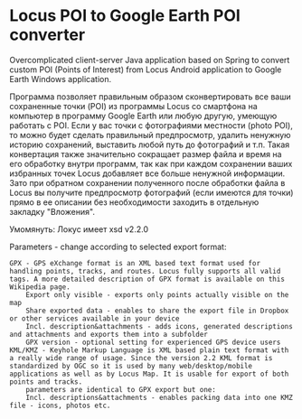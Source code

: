 # Locus POI to Google Earth POI converter
Overcomplicated client-server Java application based on Spring to convert custom POI (Points of Interest) from Locus Android application to Google Earth Windows application.

Программа позволяет правильным образом сконвертировать все ваши сохраненные точки (POI) из программы Locus со смартфона на компьютер в программу Google Earth или любую другую, умеющую работать с POI. Если у вас точки с фотографиями местности (photo POI), то можно будет сделать правильный предпросмотр, удалить ненужную историю сохранений, выставить любой путь до фотографий и т.п.
Такая конвертация также значительно сокращает размер файла и время на его обработку внутри программ, так как при каждом сохранении ваших избранных точек Locus добавляет все больше ненужной информации. Зато при обратном сохранении полученного после обработки файла в Locus вы получите предпросмотр фотографий (если имеются для точки) прямо в ее описании без необходимости заходить в отдельную закладку "Вложения".

Умомянуть: Локус имеет xsd v2.2.0

 Parameters - change according to selected export format:

    GPX - GPS eXchange format is an XML based text format used for handling points, tracks, and routes. Locus fully supports all valid tags. A more detailed description of GPX format is available on this Wikipedia page.
        Export only visible - exports only points actually visible on the map
        Share exported data - enables to share the export file in Dropbox or other services available in your device
        Incl. description&attachments - adds icons, generated descriptions and attachments and exports them into a subfolder
        GPX version - optional setting for experienced GPS device users
    KML/KMZ - Keyhole Markup Language is XML based plain text format with a really wide range of usage. Since the version 2.2 KML format is standardized by OGC so it is used by many web/desktop/mobile applications as well as by Locus Map. It is usable for export of both points and tracks.
        parameters are identical to GPX export but one:
        Incl. descriptions&attachments - enables packing data into one KMZ file - icons, photos etc.
